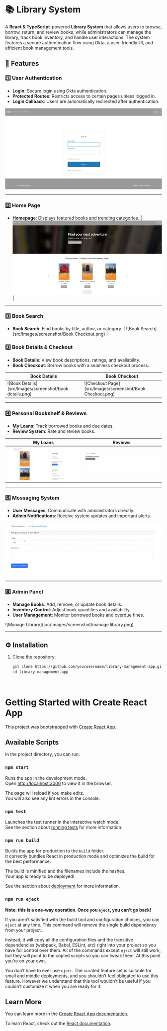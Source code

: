 # 📚 Library System

A **React & TypeScript**-powered **Library System** that allows users to browse, borrow, return, and review books, while administrators can manage the library, track book inventory, and handle user interactions. The system features a secure authentication flow using Okta, a user-friendly UI, and efficient book management tools.


## 🌟 Features

### 1️⃣ User Authentication
- **Login**: Secure login using Okta authentication.
- **Protected Routes**: Restricts access to certain pages unless logged in.
- **Login Callback**: Users are automatically redirected after authentication.

![Login Page](src/Images/screenshot/login.png)

---

### 2️⃣ Home Page
- **Homepage**: Displays featured books and trending categories.
| ![Home Page](src/Images/screenshot/home.png) | 

---
### 3️⃣ Book Search
- **Book Search**: Find books by title, author, or category.
| ![Book Search](src/Images/screenshot/Book Checkout.png) | 


### 3️⃣ Book Details & Checkout
- **Book Details**: View book descriptions, ratings, and availability.
- **Book Checkout**: Borrow books with a seamless checkout process.

| Book Details | Book Checkout |
|--------------|--------------|
| ![Book Details](src/Images/screenshot/book details.png) | ![Checkout Page](src/Images/screenshot/Book Checkout.png) |

---

### 4️⃣ Personal Bookshelf & Reviews
- **My Loans**: Track borrowed books and due dates.
- **Review System**: Rate and review books.

| My Loans | Reviews |
|----------|--------|
| ![Loans](src/Images/screenshot/loan.png) | ![Reviews](src/Images/screenshot/history.png) |

---

### 5️⃣ Messaging System
- **User Messages**: Communicate with administrators directly.
- **Admin Notifications**: Receive system updates and important alerts.

![Messaging System](src/Images/screenshot/message.png)

---

### 6️⃣ Admin Panel
- **Manage Books**: Add, remove, or update book details.
- **Inventory Control**: Adjust book quantities and availability.
- **User Management**: Monitor borrowed books and overdue fines.

![Manage Library](src/Images/screenshot/manage library.png)

---

## ⚙️ Installation

1. Clone the repository:
   ```bash
   git clone https://github.com/yourusername/library-management-app.git
   cd library-management-app




# Getting Started with Create React App

This project was bootstrapped with [Create React App](https://github.com/facebook/create-react-app).

## Available Scripts

In the project directory, you can run:

### `npm start`

Runs the app in the development mode.\
Open [http://localhost:3000](http://localhost:3000) to view it in the browser.

The page will reload if you make edits.\
You will also see any lint errors in the console.

### `npm test`

Launches the test runner in the interactive watch mode.\
See the section about [running tests](https://facebook.github.io/create-react-app/docs/running-tests) for more information.

### `npm run build`

Builds the app for production to the `build` folder.\
It correctly bundles React in production mode and optimizes the build for the best performance.

The build is minified and the filenames include the hashes.\
Your app is ready to be deployed!

See the section about [deployment](https://facebook.github.io/create-react-app/docs/deployment) for more information.

### `npm run eject`

**Note: this is a one-way operation. Once you `eject`, you can’t go back!**

If you aren’t satisfied with the build tool and configuration choices, you can `eject` at any time. This command will remove the single build dependency from your project.

Instead, it will copy all the configuration files and the transitive dependencies (webpack, Babel, ESLint, etc) right into your project so you have full control over them. All of the commands except `eject` will still work, but they will point to the copied scripts so you can tweak them. At this point you’re on your own.

You don’t have to ever use `eject`. The curated feature set is suitable for small and middle deployments, and you shouldn’t feel obligated to use this feature. However we understand that this tool wouldn’t be useful if you couldn’t customize it when you are ready for it.

## Learn More

You can learn more in the [Create React App documentation](https://facebook.github.io/create-react-app/docs/getting-started).

To learn React, check out the [React documentation](https://reactjs.org/).
